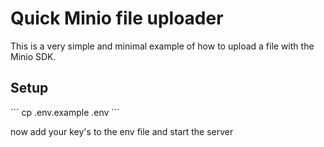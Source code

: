 # Quick Minio file uploader

This is a very simple and minimal example of how to upload a file with the Minio SDK.

## Setup

´´´
    cp .env.example .env
´´´

now add your key's to the env file and start the server
